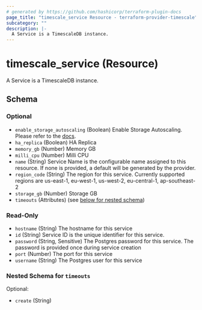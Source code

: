 ```yaml
---
# generated by https://github.com/hashicorp/terraform-plugin-docs
page_title: "timescale_service Resource - terraform-provider-timescale"
subcategory: ""
description: |-
  A Service is a TimescaleDB instance.
---
```


# timescale_service (Resource)

A Service is a TimescaleDB instance.



<!-- schema generated by tfplugindocs -->
## Schema

### Optional

- `enable_storage_autoscaling` (Boolean) Enable Storage Autoscaling. Please refer to the [docs](https://docs.timescale.com/cloud/latest/service-operations/autoscaling/).
- `ha_replica` (Boolean) HA Replica
- `memory_gb` (Number) Memory GB
- `milli_cpu` (Number) Milli CPU
- `name` (String) Service Name is the configurable name assigned to this resource. If none is provided, a default will be generated by the provider.
- `region_code` (String) The region for this service. Currently supported regions are us-east-1, eu-west-1, us-west-2, eu-central-1, ap-southeast-2
- `storage_gb` (Number) Storage GB
- `timeouts` (Attributes) (see [below for nested schema](#nestedatt--timeouts))

### Read-Only

- `hostname` (String) The hostname for this service
- `id` (String) Service ID is the unique identifier for this service.
- `password` (String, Sensitive) The Postgres password for this service. The password is provided once during service creation
- `port` (Number) The port for this service
- `username` (String) The Postgres user for this service

<a id="nestedatt--timeouts"></a>
### Nested Schema for `timeouts`

Optional:

- `create` (String)


